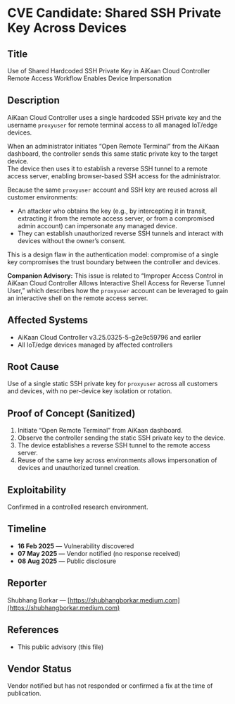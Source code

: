 # CVE Candidate: Shared SSH Private Key Across Devices

## Title
Use of Shared Hardcoded SSH Private Key in AiKaan Cloud Controller Remote Access Workflow Enables Device Impersonation

## Description
AiKaan Cloud Controller uses a single hardcoded SSH private key and the username `proxyuser` for remote terminal access to all managed IoT/edge devices.

When an administrator initiates “Open Remote Terminal” from the AiKaan dashboard, the controller sends this same static private key to the target device.  
The device then uses it to establish a reverse SSH tunnel to a remote access server, enabling browser-based SSH access for the administrator.

Because the same `proxyuser` account and SSH key are reused across all customer environments:

- An attacker who obtains the key (e.g., by intercepting it in transit, extracting it from the remote access server, or from a compromised admin account) can impersonate any managed device.  
- They can establish unauthorized reverse SSH tunnels and interact with devices without the owner’s consent.

This is a design flaw in the authentication model: compromise of a single key compromises the trust boundary between the controller and devices.

**Companion Advisory:** This issue is related to “Improper Access Control in AiKaan Cloud Controller Allows Interactive Shell Access for Reverse Tunnel User,” which describes how the `proxyuser` account can be leveraged to gain an interactive shell on the remote access server.

## Affected Systems
- AiKaan Cloud Controller v3.25.0325-5-g2e9c59796 and earlier  
- All IoT/edge devices managed by affected controllers

## Root Cause
Use of a single static SSH private key for `proxyuser` across all customers and devices, with no per-device key isolation or rotation.

## Proof of Concept (Sanitized)
1. Initiate “Open Remote Terminal” from AiKaan dashboard.  
2. Observe the controller sending the static SSH private key to the device.  
3. The device establishes a reverse SSH tunnel to the remote access server.  
4. Reuse of the same key across environments allows impersonation of devices and unauthorized tunnel creation.

## Exploitability
Confirmed in a controlled research environment. 

## Timeline
- **16 Feb 2025** — Vulnerability discovered  
- **07 May 2025** — Vendor notified (no response received)  
- **08 Aug 2025** — Public disclosure

## Reporter
Shubhang Borkar — [https://shubhangborkar.medium.com](https://shubhangborkar.medium.com)

## References
- This public advisory (this file)  

## Vendor Status
Vendor notified but has not responded or confirmed a fix at the time of publication.
